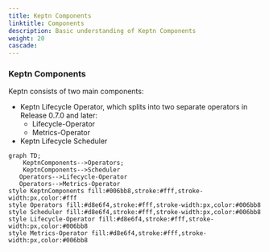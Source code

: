 ```yaml
---
title: Keptn Components
linktitle: Components
description: Basic understanding of Keptn Components
weight: 20
cascade:
---
```


### Keptn Components

Keptn consists of two main components:

* Keptn Lifecycle Operator, which splits into two separate operators
in Release 0.7.0 and later:
  * Lifecycle-Operator
  * Metrics-Operator
* Keptn Lifecycle Scheduler

```mermaid
graph TD;
    KeptnComponents-->Operators;
    KeptnComponents-->Scheduler
   Operators-->Lifecycle-Operator
   Operators-->Metrics-Operator
style KeptnComponents fill:#006bb8,stroke:#fff,stroke-width:px,color:#fff
style Operators fill:#d8e6f4,stroke:#fff,stroke-width:px,color:#006bb8
style Scheduler fill:#d8e6f4,stroke:#fff,stroke-width:px,color:#006bb8
style Lifecycle-Operator fill:#d8e6f4,stroke:#fff,stroke-width:px,color:#006bb8
style Metrics-Operator fill:#d8e6f4,stroke:#fff,stroke-width:px,color:#006bb8
```
